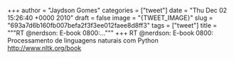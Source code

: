 
+++
author = "Jaydson Gomes"
categories = ["tweet"]
date = "Thu Dec 02 15:26:40 +0000 2010"
draft = false
image = "{TWEET_IMAGE}"
slug = "693a7d6b160fb007befa2f3f3ee012faee8d8ff3"
tags = ["tweet"]
title = """RT @nerdson: E-book 0800:..."""
+++
RT @nerdson: E-book 0800: Processamento de linguagens naturais com Python http://www.nltk.org/book
